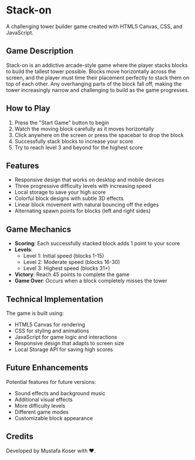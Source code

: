 # Stack-on

A challenging tower builder game created with HTML5 Canvas, CSS, and JavaScript.

## Game Description

Stack-on is an addictive arcade-style game where the player stacks blocks to build the tallest tower possible. Blocks move horizontally across the screen, and the player must time their placement perfectly to stack them on top of each other. Any overhanging parts of the block fall off, making the tower increasingly narrow and challenging to build as the game progresses.

## How to Play

1. Press the "Start Game" button to begin
2. Watch the moving block carefully as it moves horizontally
3. Click anywhere on the screen or press the spacebar to drop the block
4. Successfully stack blocks to increase your score
5. Try to reach level 3 and beyond for the highest score

## Features

- Responsive design that works on desktop and mobile devices
- Three progressive difficulty levels with increasing speed
- Local storage to save your high score
- Colorful block designs with subtle 3D effects
- Linear block movement with natural bouncing off the edges
- Alternating spawn points for blocks (left and right sides)

## Game Mechanics

- **Scoring**: Each successfully stacked block adds 1 point to your score
- **Levels**: 
  - Level 1: Initial speed (blocks 1-15)
  - Level 2: Moderate speed (blocks 16-30)
  - Level 3: Highest speed (blocks 31+)
- **Victory**: Reach 45 points to complete the game
- **Game Over**: Occurs when a block completely misses the tower

## Technical Implementation

The game is built using:
- HTML5 Canvas for rendering
- CSS for styling and animations
- JavaScript for game logic and interactions
- Responsive design that adapts to screen size
- Local Storage API for saving high scores

## Future Enhancements

Potential features for future versions:
- Sound effects and background music
- Additional visual effects
- More difficulty levels
- Different game modes
- Customizable block appearance

## Credits

Developed by Mustafa Koser with ❤️.
